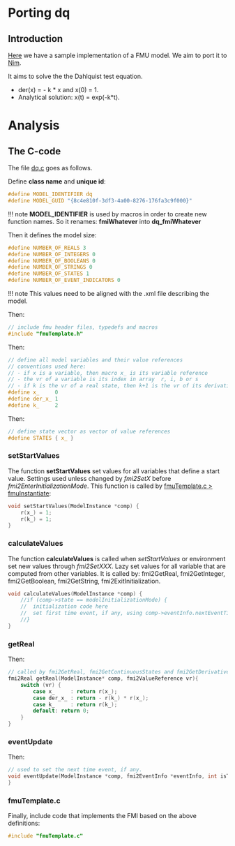 # Porting dq
## Introduction
[Here](https://github.com/qtronic/fmusdk/tree/master/fmu20/src/models/dq) we have a sample implementation of a FMU model. We aim to port it to [Nim](https://nim-lang.org).

It aims to solve the the Dahlquist test equation.

- der(x) = - k * x and x(0) = 1. 
- Analytical solution: x(t) = exp(-k*t).

# Analysis
## The C-code
The file [dq.c](https://github.com/qtronic/fmusdk/blob/master/fmu20/src/models/dq/dq.c) goes as follows.

Define **class name** and **unique id**:
```c
#define MODEL_IDENTIFIER dq
#define MODEL_GUID "{8c4e810f-3df3-4a00-8276-176fa3c9f000}"
```
!!! note
    **MODEL_IDENTIFIER**  is used by macros in order to create new function names. So it renames: **fmiWhatever** into **dq_fmiWhatever**

Then it defines the model size:
```c
#define NUMBER_OF_REALS 3
#define NUMBER_OF_INTEGERS 0
#define NUMBER_OF_BOOLEANS 0
#define NUMBER_OF_STRINGS 0
#define NUMBER_OF_STATES 1
#define NUMBER_OF_EVENT_INDICATORS 0
```

!!! note
    This values need to be aligned with the .xml file describing the model.

Then:
```c
// include fmu header files, typedefs and macros
#include "fmuTemplate.h"
```

Then:
```c
// define all model variables and their value references
// conventions used here:
// - if x is a variable, then macro x_ is its variable reference
// - the vr of a variable is its index in array  r, i, b or s
// - if k is the vr of a real state, then k+1 is the vr of its derivative
#define x_     0
#define der_x_ 1
#define k_     2
```

Then:
```c
// define state vector as vector of value references
#define STATES { x_ }
```
### setStartValues
The function **setStartValues** set values for all variables that define a start value. Settings used unless changed by *fmi2SetX* before *fmi2EnterInitializationMode*. This function is called by [fmuTemplate.c > fmuInstantiate](https://github.com/qtronic/fmusdk/blob/7571334f71e076b9dc22436dade6aadc9f4b2d24/fmu20/src/models/fmuTemplate.c#L186):
```c
void setStartValues(ModelInstance *comp) {
    r(x_) = 1;
    r(k_) = 1;
}
```

### calculateValues
The function **calculateValues** is called when *setStartValues* or environment set new values through *fmi2SetXXX*. Lazy set values for all variable that are computed from other variables. It is called by: fmi2GetReal, fmi2GetInteger, fmi2GetBoolean, fmi2GetString, fmi2ExitInitialization.
```c
void calculateValues(ModelInstance *comp) {
    //if (comp->state == modelInitializationMode) {
    //  initialization code here
    //  set first time event, if any, using comp->eventInfo.nextEventTime
    //}
}
```

### getReal
Then:
```c
// called by fmi2GetReal, fmi2GetContinuousStates and fmi2GetDerivatives
fmi2Real getReal(ModelInstance* comp, fmi2ValueReference vr){
    switch (vr) {
        case x_     : return r(x_);
        case der_x_ : return - r(k_) * r(x_);
        case k_     : return r(k_);
        default: return 0;
    }
}
```

### eventUpdate
Then:
```c
// used to set the next time event, if any.
void eventUpdate(ModelInstance *comp, fmi2EventInfo *eventInfo, int isTimeEvent, int isNewEventIteration) {
} 
```

### fmuTemplate.c
Finally, include code that implements the FMI based on the above definitions:
```c
#include "fmuTemplate.c"
```